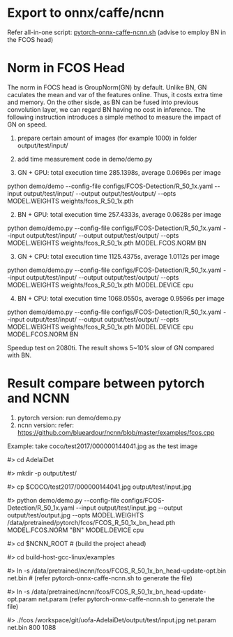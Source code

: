 
# Export to onnx/caffe/ncnn

Refer all-in-one script: [pytorch-onnx-caffe-ncnn.sh](https://github.com/blueardour/uofa-AdelaiDet/blob/master/onnx/pytorch-onnx-caffe-ncnn.sh) (advise to employ BN in the FCOS head)

# Norm in FCOS Head
The norm in FOCS head is GroupNorm(GN) by default. Unlike BN, GN caculates the mean and var of the features online. Thus, it costs extra time and memory.
On the other sisde, as BN can be fused into previous convolution layer, we can regard BN having no cost in inference. The following instruction introduces a simple method to measure the impact of GN on speed.

1. prepare certain amount of images (for example 1000) in folder output/test/input/

2. add time measurement code in demo/demo.py

3. GN + GPU: total execution time 285.1398s, average 0.0696s per image

python demo/demo --config-file configs/FCOS-Detection/R_50_1x.yaml --input output/test/input/ --output output/test/output/  --opts MODEL.WEIGHTS weights/fcos_R_50_1x.pth

2. BN + GPU: total execution time 257.4333s, average 0.0628s per image

python demo/demo.py --config-file configs/FCOS-Detection/R_50_1x.yaml --input output/test/input/ --output output/test/output/  --opts MODEL.WEIGHTS weights/fcos_R_50_1x.pth MODEL.FCOS.NORM BN

3. GN + CPU: total execution time 1125.4375s, average 1.0112s per image

python demo/demo.py --config-file configs/FCOS-Detection/R_50_1x.yaml --input output/test/input/ --output output/test/output/  --opts MODEL.WEIGHTS weights/fcos_R_50_1x.pth MODEL.DEVICE cpu

4. BN + CPU: total execution time 1068.0550s, average 0.9596s per image

python demo/demo.py --config-file configs/FCOS-Detection/R_50_1x.yaml --input output/test/input/ --output output/test/output/  --opts MODEL.WEIGHTS weights/fcos_R_50_1x.pth MODEL.DEVICE cpu MODEL.FCOS.NORM BN

Speedup test on 2080ti. The result shows 5~10% slow of GN compared with BN.

# Result compare between pytorch and NCNN

1. pytorch version: run demo/demo.py
2. ncnn version: refer: https://github.com/blueardour/ncnn/blob/master/examples/fcos.cpp

Example: take coco/test2017/000000144041.jpg as the test image

#> cd AdelaiDet

#> mkdir -p output/test/

#> cp $COCO/test2017/000000144041.jpg output/test/input.jpg

#> python demo/demo.py --config-file configs/FCOS-Detection/R_50_1x.yaml --input output/test/input.jpg --output output/test/output.jpg --opts MODEL.WEIGHTS /data/pretrained/pytorch/fcos/FCOS_R_50_1x_bn_head.pth MODEL.FCOS.NORM "BN" MODEL.DEVICE cpu


#> cd $NCNN_ROOT  # (build the project ahead)

#> cd build-host-gcc-linux/examples

#> ln -s /data/pretrained/ncnn/fcos/FCOS_R_50_1x_bn_head-update-opt.bin net.bin  # (refer pytorch-onnx-caffe-ncnn.sh to generate the file)

#> ln -s /data/pretrained/ncnn/fcos/FCOS_R_50_1x_bn_head-update-opt.param net.param  (refer pytorch-onnx-caffe-ncnn.sh to generate the file)

#> ./fcos /workspace/git/uofa-AdelaiDet/output/test/input.jpg net.param net.bin 800 1088


